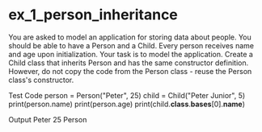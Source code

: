 # ex_1_person_inheritance
You are asked to model an application for storing data about people. You should be able to have a Person and a Child. Every person receives name and age upon initialization. Your task is to model the application.
Create a Child class that inherits Person and has the same constructor definition. However, do not copy the code from the Person class - reuse the Person class's constructor.

Test Code
person = Person("Peter", 25)
child = Child("Peter Junior", 5)
print(person.name)
print(person.age)
print(child.__class__.__bases__[0].__name__)

Output
Peter
25
Person


